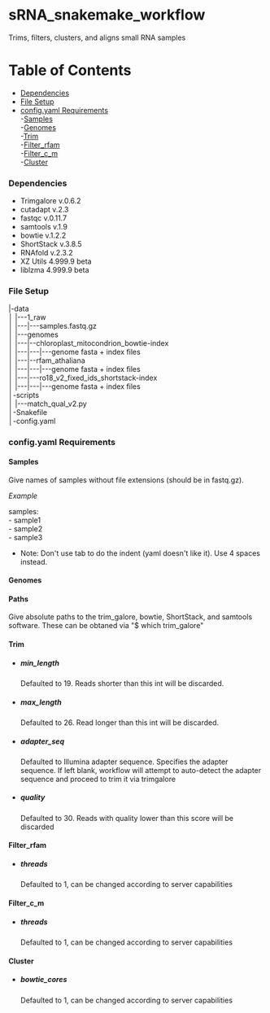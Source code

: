 # sRNA_snakemake_workflow

Trims, filters, clusters, and aligns small RNA samples

Table of Contents
=================
* [Dependencies](#dependencies)    
* [File Setup](#file-setup)    
* [config\.yaml Requirements](#config-yaml-requirements)    
  -[Samples](#samples)    
  -[Genomes](#genomes)    
  -[Trim](#trim)    
  -[Filter_rfam](#filter_rfam)    
  -[Filter_c_m](#filter_c_m)    
  -[Cluster](#cluster)    


### Dependencies

* Trimgalore v.0.6.2    
* cutadapt v.2.3    
* fastqc v.0.11.7    
* samtools v.1.9    
* bowtie v.1.2.2    
* ShortStack v.3.8.5    
* RNAfold v.2.3.2    
* XZ Utils 4.999.9 beta    
* liblzma 4.999.9 beta    


### File Setup

|-data    
│      |---1_raw    
│       |---|---samples.fastq.gz    
│       |---genomes    
│      |---|--chloroplast_mitocondrion_bowtie-index    
│      |---|---|---genome fasta + index files    
│      |---|--rfam_athaliana    
│      |---|---|---genome fasta + index files    
│      |---|---ro18_v2_fixed_ids_shortstack-index    
│      |---|---|---genome fasta + index files    
│-scripts    
│      |---match_qual_v2.py    
│-Snakefile     
│-config.yaml    





### config.yaml Requirements

#### Samples

Give names of samples without file extensions (should be in fastq.gz). 

*Example*

samples:    
       - sample1    
       - sample2    
       - sample3    
    
* Note: Don't use tab to do the indent (yaml doesn't like it). Use 4 spaces instead.


#### Genomes


#### Paths

Give absolute paths to the trim_galore, bowtie, ShortStack, and samtools software. These can be obtaned via "$ which trim_galore"

#### Trim


* ##### min_length

   Defaulted to 19. Reads shorter than this int will be discarded.

* ##### max_length

   Defaulted to 26. Read longer than this int will be discarded.

* ##### adapter_seq

   Defaulted to Illumina adapter sequence. Specifies the adapter sequence. If left blank, workflow will attempt to auto-detect the adapter sequence and proceed to trim it via trimgalore

* ##### quality

   Defaulted to 30. Reads with quality lower than this score will be discarded



#### Filter_rfam

* ##### threads    
   Defaulted to 1, can be changed according to server capabilities
    
#### Filter_c_m

* ##### threads    
   Defaulted to 1, can be changed according to server capabilities

#### Cluster

* ##### bowtie_cores    
   Defaulted to 1, can be changed according to server capabilities
   
